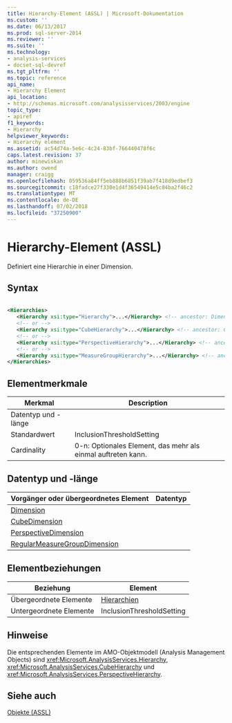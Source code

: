 ```yaml
---
title: Hierarchy-Element (ASSL) | Microsoft-Dokumentation
ms.custom: ''
ms.date: 06/13/2017
ms.prod: sql-server-2014
ms.reviewer: ''
ms.suite: ''
ms.technology:
- analysis-services
- docset-sql-devref
ms.tgt_pltfrm: ''
ms.topic: reference
api_name:
- Hierarchy Element
api_location:
- http://schemas.microsoft.com/analysisservices/2003/engine
topic_type:
- apiref
f1_keywords:
- Hierarchy
helpviewer_keywords:
- Hierarchy element
ms.assetid: ac54d74a-5e6c-4c24-83bf-766440478f6c
caps.latest.revision: 37
author: minewiskan
ms.author: owend
manager: craigg
ms.openlocfilehash: 059536a84ff5eb888b6851f39ab7f418d9edbef3
ms.sourcegitcommit: c18fadce27f330e1d4f36549414e5c84ba2f46c2
ms.translationtype: MT
ms.contentlocale: de-DE
ms.lasthandoff: 07/02/2018
ms.locfileid: "37250900"
---
```

# <a name="hierarchy-element-assl"></a>Hierarchy-Element (ASSL)
  Definiert eine Hierarchie in einer Dimension.  
  
## <a name="syntax"></a>Syntax  
  
```xml  
  
<Hierarchies>  
   <Hierarchy xsi:type="Hierarchy">...</Hierarchy> <!-- ancestor: Dimension -->  
   <!-- or -->  
   <Hierarchy xsi:type="CubeHierarchy">...</Hierarchy> <!-- ancestor: CubeDimension -->  
   <!-- or -->  
   <Hierarchy xsi:type="PerspectiveHierarchy">...</Hierarchy> <!-- ancestor: PerspectiveDimension -->  
   <!-- or -->  
   <Hierarchy xsi:type="MeasureGroupHierarchy">...</Hierarchy> <!-- ancestor: RegularMeasureGroupDimension -->  
</Hierarchies>  
```  
  
## <a name="element-characteristics"></a>Elementmerkmale  
  
|Merkmal|Description|  
|--------------------|-----------------|  
|Datentyp und -länge||  
|Standardwert|InclusionThresholdSetting|  
|Cardinality|0-n: Optionales Element, das mehr als einmal auftreten kann.|  
  
## <a name="data-type-and-length"></a>Datentyp und -länge  
  
|Vorgänger oder übergeordnetes Element|Datentyp|  
|------------------------|---------------|  
|[Dimension](../data-type/hierarchy-data-type-assl.md)|  
|[CubeDimension](../data-type/cubehierarchy-data-type-assl.md)|  
|[PerspectiveDimension](../data-type/perspectivehierarchy-data-type-assl.md)|  
|[RegularMeasureGroupDimension](../data-type/measuregrouphierarchy-data-type-assl.md)|  
  
## <a name="element-relationships"></a>Elementbeziehungen  
  
|Beziehung|Element|  
|------------------|-------------|  
|Übergeordnete Elemente|[Hierarchien](../collections/hierarchies-element-assl.md)|  
|Untergeordnete Elemente|InclusionThresholdSetting|  
  
## <a name="remarks"></a>Hinweise  
 Die entsprechenden Elemente im AMO-Objektmodell (Analysis Management Objects) sind <xref:Microsoft.AnalysisServices.Hierarchy>, <xref:Microsoft.AnalysisServices.CubeHierarchy> und <xref:Microsoft.AnalysisServices.PerspectiveHierarchy>.  
  
## <a name="see-also"></a>Siehe auch  
 [Objekte &#40;ASSL&#41;](objects-assl.md)  
  
  
